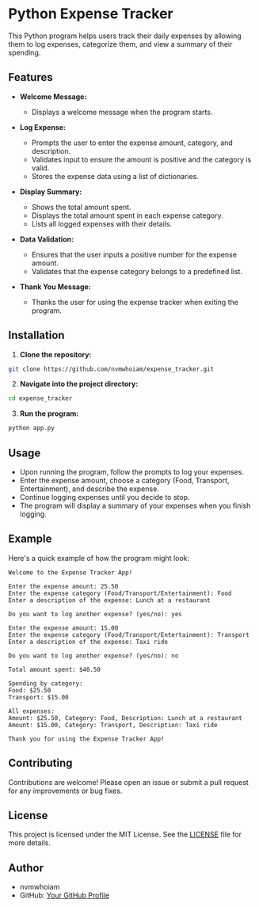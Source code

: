 # Python Expense Tracker

This Python program helps users track their daily expenses by allowing them to log expenses, categorize them, and view a summary of their spending.

## Features

- **Welcome Message:**

  - Displays a welcome message when the program starts.

- **Log Expense:**

  - Prompts the user to enter the expense amount, category, and description.
  - Validates input to ensure the amount is positive and the category is valid.
  - Stores the expense data using a list of dictionaries.

- **Display Summary:**

  - Shows the total amount spent.
  - Displays the total amount spent in each expense category.
  - Lists all logged expenses with their details.

- **Data Validation:**

  - Ensures that the user inputs a positive number for the expense amount.
  - Validates that the expense category belongs to a predefined list.

- **Thank You Message:**

  - Thanks the user for using the expense tracker when exiting the program.

## Installation

1. **Clone the repository:**

```bash
git clone https://github.com/nvmwhoiam/expense_tracker.git
```

2. **Navigate into the project directory:**

```bash
cd expense_tracker
```

3. **Run the program:**

```bash
python app.py
```

## Usage

- Upon running the program, follow the prompts to log your expenses.
- Enter the expense amount, choose a category (Food, Transport, Entertainment), and describe the expense.
- Continue logging expenses until you decide to stop.
- The program will display a summary of your expenses when you finish logging.

## Example

Here's a quick example of how the program might look:

```text
Welcome to the Expense Tracker App!

Enter the expense amount: 25.50
Enter the expense category (Food/Transport/Entertainment): Food
Enter a description of the expense: Lunch at a restaurant

Do you want to log another expense? (yes/no): yes

Enter the expense amount: 15.00
Enter the expense category (Food/Transport/Entertainment): Transport
Enter a description of the expense: Taxi ride

Do you want to log another expense? (yes/no): no

Total amount spent: $40.50

Spending by category:
Food: $25.50
Transport: $15.00

All expenses:
Amount: $25.50, Category: Food, Description: Lunch at a restaurant
Amount: $15.00, Category: Transport, Description: Taxi ride

Thank you for using the Expense Tracker App!
```

## Contributing

Contributions are welcome! Please open an issue or submit a pull request for any improvements or bug fixes.

## License

This project is licensed under the MIT License. See the [LICENSE](LICENSE) file for more details.

## Author

- nvmwhoiam
- GitHub: <a href="https://github.com/nvmwhoiam">Your GitHub Profile</a>
